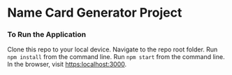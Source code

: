 # Name Card Generator Project

### To Run the Application

Clone this repo to your local device. Navigate to the repo root folder. 
Run `npm install` from the command line.
Run `npm start` from the command line. 
In the browser, visit [https:localhost:3000](https:localhost:3000).

